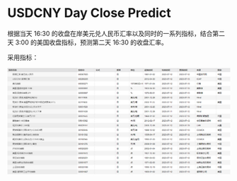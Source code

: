 # USDCNY Day Close Predict

根据当天 16:30 的收盘在岸美元兑人民币汇率以及同时的一系列指标，结合第二天 3:00 的美国收盘指标，预测第二天 16:30 的收盘汇率。

采用指标：

![image](https://github.com/SiruoTu/USDCNY-day-close-predict/blob/main/%E4%BA%BA%E6%B0%91%E5%B8%81%E6%8C%87%E6%A0%87.png)
